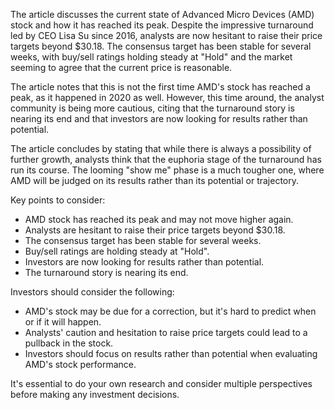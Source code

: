 The article discusses the current state of Advanced Micro Devices (AMD) stock and how it has reached its peak. Despite the impressive turnaround led by CEO Lisa Su since 2016, analysts are now hesitant to raise their price targets beyond $30.18. The consensus target has been stable for several weeks, with buy/sell ratings holding steady at "Hold" and the market seeming to agree that the current price is reasonable.

The article notes that this is not the first time AMD's stock has reached a peak, as it happened in 2020 as well. However, this time around, the analyst community is being more cautious, citing that the turnaround story is nearing its end and that investors are now looking for results rather than potential.

The article concludes by stating that while there is always a possibility of further growth, analysts think that the euphoria stage of the turnaround has run its course. The looming "show me" phase is a much tougher one, where AMD will be judged on its results rather than its potential or trajectory.

Key points to consider:

* AMD stock has reached its peak and may not move higher again.
* Analysts are hesitant to raise their price targets beyond $30.18.
* The consensus target has been stable for several weeks.
* Buy/sell ratings are holding steady at "Hold".
* Investors are now looking for results rather than potential.
* The turnaround story is nearing its end.

Investors should consider the following:

* AMD's stock may be due for a correction, but it's hard to predict when or if it will happen.
* Analysts' caution and hesitation to raise price targets could lead to a pullback in the stock.
* Investors should focus on results rather than potential when evaluating AMD's stock performance.

It's essential to do your own research and consider multiple perspectives before making any investment decisions.